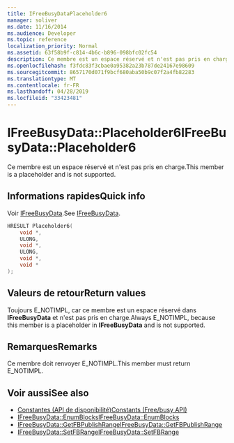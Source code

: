 ```yaml
---
title: IFreeBusyDataPlaceholder6
manager: soliver
ms.date: 11/16/2014
ms.audience: Developer
ms.topic: reference
localization_priority: Normal
ms.assetid: 63f58b9f-c814-4b6c-b896-098bfc02fc54
description: Ce membre est un espace réservé et n'est pas pris en charge.
ms.openlocfilehash: f3fdc83f3cbae0a95382a23b787de24167e98609
ms.sourcegitcommit: 8657170d071f9bcf680aba50b9c07f2a4fb82283
ms.translationtype: MT
ms.contentlocale: fr-FR
ms.lasthandoff: 04/28/2019
ms.locfileid: "33423481"
---
```

# <a name="ifreebusydataplaceholder6"></a><span data-ttu-id="553a0-103">IFreeBusyData::Placeholder6</span><span class="sxs-lookup"><span data-stu-id="553a0-103">IFreeBusyData::Placeholder6</span></span>

<span data-ttu-id="553a0-104">Ce membre est un espace réservé et n'est pas pris en charge.</span><span class="sxs-lookup"><span data-stu-id="553a0-104">This member is a placeholder and is not supported.</span></span>
  
## <a name="quick-info"></a><span data-ttu-id="553a0-105">Informations rapides</span><span class="sxs-lookup"><span data-stu-id="553a0-105">Quick info</span></span>

<span data-ttu-id="553a0-106">Voir [IFreeBusyData](ifreebusydata.md).</span><span class="sxs-lookup"><span data-stu-id="553a0-106">See [IFreeBusyData](ifreebusydata.md).</span></span>
  
```cpp
HRESULT Placeholder6( 
    void *, 
    ULONG, 
    void *,  
    ULONG, 
    void *,  
    void * 
);
```

## <a name="return-values"></a><span data-ttu-id="553a0-107">Valeurs de retour</span><span class="sxs-lookup"><span data-stu-id="553a0-107">Return values</span></span>

<span data-ttu-id="553a0-108">Toujours E_NOTIMPL, car ce membre est un espace réservé dans **IFreeBusyData** et n'est pas pris en charge.</span><span class="sxs-lookup"><span data-stu-id="553a0-108">Always E_NOTIMPL, because this member is a placeholder in **IFreeBusyData** and is not supported.</span></span> 
  
## <a name="remarks"></a><span data-ttu-id="553a0-109">Remarques</span><span class="sxs-lookup"><span data-stu-id="553a0-109">Remarks</span></span>

<span data-ttu-id="553a0-110">Ce membre doit renvoyer E_NOTIMPL.</span><span class="sxs-lookup"><span data-stu-id="553a0-110">This member must return E_NOTIMPL.</span></span>
  
## <a name="see-also"></a><span data-ttu-id="553a0-111">Voir aussi</span><span class="sxs-lookup"><span data-stu-id="553a0-111">See also</span></span>

- [<span data-ttu-id="553a0-112">Constantes (API de disponibilité)</span><span class="sxs-lookup"><span data-stu-id="553a0-112">Constants (Free/busy API)</span></span>](constants-free-busy-api.md)
- [<span data-ttu-id="553a0-113">IFreeBusyData::EnumBlocks</span><span class="sxs-lookup"><span data-stu-id="553a0-113">IFreeBusyData::EnumBlocks</span></span>](ifreebusydata-enumblocks.md)
- [<span data-ttu-id="553a0-114">IFreeBusyData::GetFBPublishRange</span><span class="sxs-lookup"><span data-stu-id="553a0-114">IFreeBusyData::GetFBPublishRange</span></span>](ifreebusydata-getfbpublishrange.md)
- [<span data-ttu-id="553a0-115">IFreeBusyData::SetFBRange</span><span class="sxs-lookup"><span data-stu-id="553a0-115">IFreeBusyData::SetFBRange</span></span>](ifreebusydata-setfbrange.md)

